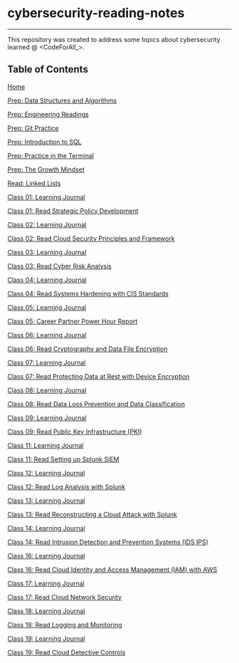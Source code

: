 # **cybersecurity-reading-notes**
***

This repository was created to address some topics about cybersecurity learned @ <CodeForAll_>.

## **Table of Contents**

[Home](https://github.com/VascoLucas01/cybersecurity-reading-notes/wiki)

[Prep: Data Structures and Algorithms](https://github.com/VascoLucas01/cybersecurity-reading-notes/wiki/00-Prep:-Data-Structures-and-Algorithms)

[Prep: Engineering Readings](https://github.com/VascoLucas01/cybersecurity-reading-notes/wiki/00-Prep:-Engineering-Readings)

[Prep: Git Practice](https://github.com/VascoLucas01/cybersecurity-reading-notes/wiki/00-Prep:-Git-Practice)

[Prep: Introduction to SQL](https://github.com/VascoLucas01/cybersecurity-reading-notes/wiki/00-Prep:-Introduction-to-SQL)

[Prep: Practice in the Terminal](https://github.com/VascoLucas01/cybersecurity-reading-notes/wiki/00-Prep:-Practice-in-the-Terminal)

[Prep: The Growth Mindset](https://github.com/VascoLucas01/cybersecurity-reading-notes/wiki/00-Prep:-The-Growth-Mindset)

[Read: Linked Lists](https://github.com/VascoLucas01/cybersecurity-reading-notes/wiki/01-Read:-Linked-Lists)

[Class 01: Learning Journal](https://github.com/VascoLucas01/cybersecurity-reading-notes/wiki/10-Class-01:-Learning-Journal)

[Class 01: Read Strategic Policy Development](https://github.com/VascoLucas01/cybersecurity-reading-notes/wiki/10-Class-01:-Read-Strategic-Policy-Development)

[Class 02: Learning Journal](https://github.com/VascoLucas01/cybersecurity-reading-notes/wiki/10-Class-02:-Learning-Journal)

[Class 02: Read Cloud Security Principles and Framework](https://github.com/VascoLucas01/cybersecurity-reading-notes/wiki/10-Class-02:-Read-Cloud-Security-Principles-and-Framework)

[Class 03: Learning Journal](https://github.com/VascoLucas01/cybersecurity-reading-notes/wiki/10-Class-03:-Learning-Journal)

[Class 03: Read Cyber Risk Analysis](https://github.com/VascoLucas01/cybersecurity-reading-notes/wiki/10-Class-03:-Read-Cyber-Risk-Analysis)

[Class 04: Learning Journal](https://github.com/VascoLucas01/cybersecurity-reading-notes/wiki/10-Class-04:-Learning-Journal)

[Class 04: Read Systems Hardening with CIS Standards](https://github.com/VascoLucas01/cybersecurity-reading-notes/wiki/10-Class-04:-Read-Systems-Hardening-with-CIS-Standards)

[Class 05: Learning Journal](https://github.com/VascoLucas01/cybersecurity-reading-notes/wiki/10-Class-05:-Learning-Journal)

[Class 05: Career Partner Power Hour Report](https://github.com/VascoLucas01/cybersecurity-reading-notes/wiki/10-Class-05:-Career-Partner-Power-Hour---Report)

[Class 06: Learning Journal](https://github.com/VascoLucas01/cybersecurity-reading-notes/wiki/10-Class-06:-Learning-Jounal)

[Class 06: Read Cryptography and Data File Encryption](https://github.com/VascoLucas01/cybersecurity-reading-notes/wiki/10-Class-06:-Read-Cryptography-and-Data-File-Encryption)

[Class 07: Learning Journal](https://github.com/VascoLucas01/cybersecurity-reading-notes/wiki/10-Class-07:-Learning-Journal)

[Class 07: Read Protecting Data at Rest with Device Encryption](https://github.com/VascoLucas01/cybersecurity-reading-notes/wiki/10-Class-07:-Read-Protecting-Data-at-Rest-with-Device-Encryption)

[Class 08: Learning Journal](https://github.com/VascoLucas01/cybersecurity-reading-notes/wiki/10-Class-08:-Learning-Journal)

[Class 08: Read Data Loss Prevention and Data Classification](https://github.com/VascoLucas01/cybersecurity-reading-notes/wiki/10-Class-08:-Read-Data-Loss-Prevention-and-Data-Classification)

[Class 09: Learning Journal](https://github.com/VascoLucas01/cybersecurity-reading-notes/wiki/10-Class-09:-Learning-Journal)

[Class 09: Read Public Key Infrastructure (PKI)](https://github.com/VascoLucas01/cybersecurity-reading-notes/wiki/10-Class-09:-Read-Public-Key-Infrastructure-(PKI))

[Class 11: Learning Journal](https://github.com/VascoLucas01/cybersecurity-reading-notes/wiki/10-Class-11:-Learning-Journal)

[Class 11: Read Setting up Splunk SIEM](https://github.com/VascoLucas01/cybersecurity-reading-notes/wiki/10-Class-11:-Read-Setting-up-Splunk-SIEM)

[Class 12: Learning Journal](https://github.com/VascoLucas01/cybersecurity-reading-notes/wiki/10-Class-12:-Learning-Journal)

[Class 12: Read Log Analysis with Splunk](https://github.com/VascoLucas01/cybersecurity-reading-notes/wiki/10-Class-12:-Read-Log-Analysis-with-Splunk)

[Class 13: Learning Journal](https://github.com/VascoLucas01/cybersecurity-reading-notes/wiki/10-Class-13:-Learning-Journal)

[Class 13: Read Reconstructing a Cloud Attack with Splunk](https://github.com/VascoLucas01/cybersecurity-reading-notes/wiki/10-Class-13:-Read-Reconstructing-a-Cloud-Attack-with-Splunk)

[Class 14: Learning Journal](https://github.com/VascoLucas01/cybersecurity-reading-notes/wiki/10-Class-14:-Learning-Journal)

[Class 14: Read Intrusion Detection and Prevention Systems (IDS IPS)](https://github.com/VascoLucas01/cybersecurity-reading-notes/wiki/10-Class-14:-Read-Intrusion-Detection-and-Prevention-Systems-(IDS-IPS))

[Class 16: Learning Journal](https://github.com/VascoLucas01/cybersecurity-reading-notes/wiki/10-Class-16:-Learning-Journal)

[Class 16: Read Cloud Identity and Access Management (IAM) with AWS](https://github.com/VascoLucas01/cybersecurity-reading-notes/wiki/10-Class-16:-Read-Cloud-Identity-and-Access-Management-(IAM)-with-AWS)

[Class 17: Learning Journal](https://github.com/VascoLucas01/cybersecurity-reading-notes/wiki/10-Class-17:-Learning-Journal)

[Class 17: Read Cloud Network Security](https://github.com/VascoLucas01/cybersecurity-reading-notes/wiki/10-Class-17:-Read-Cloud-Network-Security)

[Class 18: Learning Journal](https://github.com/VascoLucas01/cybersecurity-reading-notes/wiki/10-Class-18:-Learning-Journal)

[Class 18: Read Logging and Monitoring](https://github.com/VascoLucas01/cybersecurity-reading-notes/wiki/10-Class-18:-Read-Logging-and-Monitoring)

[Class 19: Learning Journal](https://github.com/VascoLucas01/cybersecurity-reading-notes/wiki/10-Class-19:-Learning-Journal)

[Class 19: Read Cloud Detective Controls](https://github.com/VascoLucas01/cybersecurity-reading-notes/wiki/10-Class-19:-Read-Cloud-Detective-Controls)
